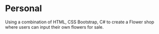 # Personal

Using a combination of HTML, CSS Bootstrap, C# to create a Flower shop where users can input their own flowers for sale.
